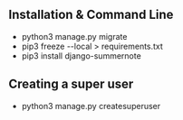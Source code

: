 
## Installation & Command Line

- python3 manage.py migrate
- pip3 freeze --local > requirements.txt
- pip3 install django-summernote


## Creating a super user

- python3 manage.py createsuperuser